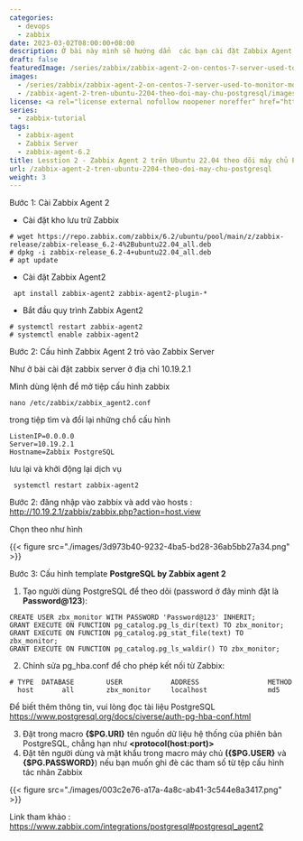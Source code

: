 ```yaml
---
categories:
  - devops
  - zabbix
date: 2023-03-02T08:00:00+08:00
description: Ở bài này mình sẽ hướng dẩn  các bạn cài đặt Zabbix Agent 2 trên  Ubuntu 22.04 để theo dỗi máy chủ PostgreSQL
draft: false
featuredImage: /series/zabbix/zabbix-agent-2-on-centos-7-server-used-to-monitor-mongodb-replica-set.webp
images:
  - /series/zabbix/zabbix-agent-2-on-centos-7-server-used-to-monitor-mongodb-replica-set.webp
  - /zabbix-agent-2-tren-ubuntu-2204-theo-doi-may-chu-postgresql/images/index.png
license: <a rel="license external nofollow noopener noreffer" href="https://creativecommons.org/licenses/by-nc/4.0/" target="_blank">CC BY-NC 4.0</a>
series:
  - zabbix-tutorial
tags:
  - zabbix-agent
  - Zabbix Server
  - zabbix-agent-6.2
title: Lesstion 2 - Zabbix Agent 2 trên Ubuntu 22.04 theo dõi máy chủ PostgreSQL
url: /zabbix-agent-2-tren-ubuntu-2204-theo-doi-may-chu-postgresql
weight: 3
---
```


Bước 1: Cài Zabbix Agent 2

- Cài đặt kho lưu trữ Zabbix

```
# wget https://repo.zabbix.com/zabbix/6.2/ubuntu/pool/main/z/zabbix-release/zabbix-release_6.2-4%2Bubuntu22.04_all.deb
# dpkg -i zabbix-release_6.2-4+ubuntu22.04_all.deb
# apt update
```

- Cài đặt Zabbix Agent2

```shell
 apt install zabbix-agent2 zabbix-agent2-plugin-*
```

- Bắt đầu quy trình Zabbix Agent2

```shell
# systemctl restart zabbix-agent2
# systemctl enable zabbix-agent2
```

Bước 2: Cấu hình Zabbix Agent 2 trỏ vào Zabbix Server

Như ở bài cài đặt zabbix server ở địa chỉ 10.19.2.1

Mình dùng lệnh để mở tiệp cấu hình zabbix

```shell
nano /etc/zabbix/zabbix_agent2.conf
```

trong tiệp tìm và đổi lại những chổ cấu hình

```shell
ListenIP=0.0.0.0
Server=10.19.2.1
Hostname=Zabbix PostgreSQL
```

lưu lại và khởi động lại dịch vụ

```shell
 systemctl restart zabbix-agent2
```

Bước 2: đăng nhập vào zabbix và add vào hosts : http://10.19.2.1/zabbix/zabbix.php?action=host.view

Chọn theo như hình

{{< figure src="./images/3d973b40-9232-4ba5-bd28-36ab5bb27a34.png" >}}

Bước 3: Cấu hình template **PostgreSQL by Zabbix agent 2**

1. Tạo người dùng PostgreSQL để theo dõi (password ở đây mình đặt là **Password@123**):

```shell
CREATE USER zbx_monitor WITH PASSWORD 'Password@123' INHERIT;
GRANT EXECUTE ON FUNCTION pg_catalog.pg_ls_dir(text) TO zbx_monitor;
GRANT EXECUTE ON FUNCTION pg_catalog.pg_stat_file(text) TO zbx_monitor;
GRANT EXECUTE ON FUNCTION pg_catalog.pg_ls_waldir() TO zbx_monitor;
```

2. Chỉnh sửa pg_hba.conf để cho phép kết nối từ Zabbix:

```shell
# TYPE  DATABASE        USER            ADDRESS                 METHOD
  host       all        zbx_monitor     localhost               md5
```

Để biết thêm thông tin, vui lòng đọc tài liệu PostgreSQL https://www.postgresql.org/docs/civerse/auth-pg-hba-conf.html

3. Đặt trong macro **{$PG.URI}** tên nguồn dữ liệu hệ thống của phiên bản PostgreSQL, chẳng hạn như **<protocol(host:port)>**
4. Đặt tên người dùng và mật khẩu trong macro máy chủ **({$PG.USER}** và **{$PG.PASSWORD}**) nếu bạn muốn ghi đè các tham số từ tệp cấu hình tác nhân Zabbix

{{< figure src="./images/003c2e76-a17a-4a8c-ab41-3c544e8a3417.png" >}}

Link tham khảo : https://www.zabbix.com/integrations/postgresql#postgresql_agent2
